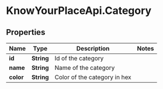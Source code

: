 # KnowYourPlaceApi.Category

## Properties
Name | Type | Description | Notes
------------ | ------------- | ------------- | -------------
**id** | **String** | Id of the category | 
**name** | **String** | Name of the category | 
**color** | **String** | Color of the category in hex | 
